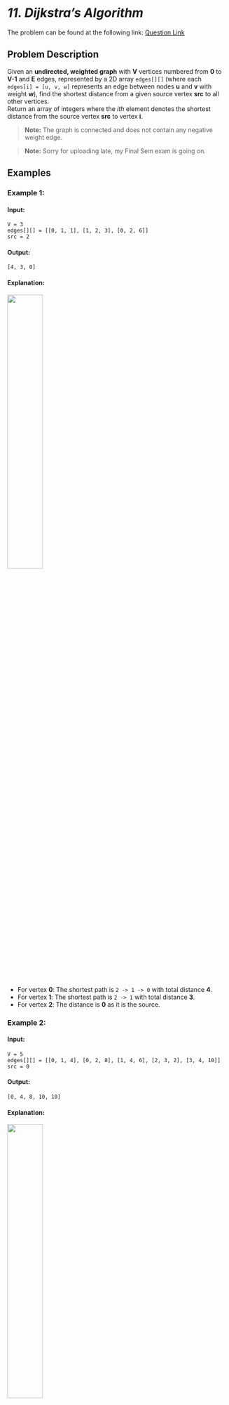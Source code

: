 # *11. Dijkstra’s Algorithm*

The problem can be found at the following link: [Question Link](https://www.geeksforgeeks.org/problems/implementing-dijkstra-set-1-adjacency-matrix/1)

## **Problem Description**

Given an **undirected, weighted graph** with **V** vertices numbered from **0** to **V-1** and **E** edges, represented by a 2D array `edges[][]` (where each `edges[i] = [u, v, w]` represents an edge between nodes **u** and **v** with weight **w**), find the shortest distance from a given source vertex **src** to all other vertices.  
Return an array of integers where the *ith* element denotes the shortest distance from the source vertex **src** to vertex **i**.

> **Note:** The graph is connected and does not contain any negative weight edge.


> **Note:** Sorry for uploading late, my Final Sem exam is going on.


## **Examples**

### **Example 1:**

#### **Input:**
```
V = 3
edges[][] = [[0, 1, 1], [1, 2, 3], [0, 2, 6]]
src = 2
```

#### **Output:**
```
[4, 3, 0]
```

#### **Explanation:**  

<img src="https://github.com/user-attachments/assets/c49bf243-bd02-4e76-90cf-a69be01c5e60" width="40%">


- For vertex **0**: The shortest path is `2 -> 1 -> 0` with total distance **4**.  
- For vertex **1**: The shortest path is `2 -> 1` with total distance **3**.  
- For vertex **2**: The distance is **0** as it is the source.


### **Example 2:**

#### **Input:**
```
V = 5
edges[][] = [[0, 1, 4], [0, 2, 8], [1, 4, 6], [2, 3, 2], [3, 4, 10]]
src = 0
```

#### **Output:**
```
[0, 4, 8, 10, 10]
```

#### **Explanation:** 

<img src="https://github.com/user-attachments/assets/b91a8560-bedc-4b4c-9637-22de781f3bc7" width="40%">


- For vertex **1**: The shortest path is `0 -> 1` with total distance **4**.  
- For vertex **2**: The shortest path is `0 -> 2` with total distance **8**.  
- For vertex **3**: The shortest path is `0 -> 2 -> 3` with total distance **10**.  
- For vertex **4**: The shortest path is `0 -> 1 -> 4` with total distance **10**.

### **Constraints**

- $1 \leq V \leq 10^4$  
- $1 ≤ E = edges.size() ≤ 10^5$
- $0 ≤ edges[i][j] ≤ 10^4$  
- $0 \leq src < V$  
- Edge weights are non-negative

## **My Approach**

### **Optimized Dijkstra’s Algorithm (Min-Heap + Adjacency List)**
1. **Build the Graph:** Convert the given edge list into an adjacency list representation.
2. **Initialize Distances:** Set a distance vector `d[]` with high values and update `d[src] = 0`.
3. **Min-Heap (Priority Queue):** Use a min-heap to pick the node with the smallest tentative distance.
4. **Relaxation:** For each neighboring vertex, update its distance if a shorter path is found.

### **Algorithm Steps:**
1. Convert the edges into an adjacency list `g`.
2. Initialize a distance array `d` of size **V** with a large value (e.g., `1e9`), and set `d[src] = 0`.
3. Push `(0, src)` into a min-heap.
4. While the heap is not empty:
   - Pop the top element (with the smallest tentative distance).
   - If the current distance is greater than the recorded distance, continue to the next.
   - Otherwise, for each adjacent vertex, check if the path through the current vertex gives a smaller distance; update and push the new pair in the heap.
5. Return the distance array `d` as the result.


## **Time and Auxiliary Space Complexity**

- **Expected Time Complexity:** O((V + E) * log V), since each vertex and edge is processed, and insertion/extraction from the heap takes logarithmic time.
- **Expected Auxiliary Space Complexity:** O(V + E), for the adjacency list and the additional storage used by the heap.


## **Code (C++)**

```cpp
// ✅ Optimized Dijkstra’s Algorithm (Min-Heap + Adjacency List)
class Solution {
  public:
    vector<int> dijkstra(int V, vector<vector<int>> &edges, int src) {
        vector<vector<pair<int, int>>> g(V);
        for (auto &e : edges) g[e[0]].emplace_back(e[1], e[2]);
        vector<int> d(V, 1e9); d[src] = 0;
        priority_queue<pair<int, int>, vector<pair<int, int>>, greater<>> q;
        q.emplace(0, src);
        while (!q.empty()) {
            auto p = q.top(); q.pop();
            if (p.first > d[p.second]) continue;
            for (auto &x : g[p.second])
                if (p.first + x.second < d[x.first])
                    q.emplace(d[x.first] = p.first + x.second, x.first);
        }
        return d;
    }
};
```


<details>
<summary><h2 align="center">⚡ Alternative Approaches</h2></summary>

## 📊 **2️⃣ Dijkstra using Set instead of Min-Heap**

#### **Algorithm Steps:**

1. Build an adjacency list `g` from the edges.
2. Initialize distance array `d` with large values, and set `d[src] = 0`.
3. Use a `std::set` to mimic a min-priority queue, which maintains sorted order automatically.
4. At each step, pick the node with the smallest tentative distance.
5. For each adjacent node, if a shorter path is found, update and insert the new pair.

```cpp
class Solution {
  public:
    vector<int> dijkstra(int V, vector<vector<int>> &edges, int src) {
        vector<vector<pair<int, int>>> g(V);
        for (auto &e : edges) g[e[0]].emplace_back(e[1], e[2]);

        vector<int> d(V, 1e9);
        d[src] = 0;
        set<pair<int, int>> st;
        st.emplace(0, src);

        while (!st.empty()) {
            pair<int, int> p = *st.begin();
            int du = p.first;
            int u = p.second;
            st.erase(st.begin());

            for (int i = 0; i < g[u].size(); ++i) {
                int v = g[u][i].first;
                int w = g[u][i].second;

                if (du + w < d[v]) {
                    st.erase({d[v], v});
                    d[v] = du + w;
                    st.emplace(d[v], v);
                }
            }
        }

        return d;
    }
};
```

#### 📝 **Complexity Analysis:**

- **Expected Time Complexity:** O((V + E) * log V)
- **Expected Auxiliary Space Complexity:** O(V + E)

#### ✅ **Why This Approach?**
- Leverages `std::set` to ease decrease-key operations.
- Provides more control over updates at the cost of increased insertion/erase overhead compared to the min-heap.


### 🆚 **Comparison of Approaches**

| **Approach**                           | ⏱️ **Time Complexity**         | 🗂️ **Space Complexity**    | ✅ **Pros**                                     | ⚠️ **Cons**                                 |
|----------------------------------------|-------------------------------|---------------------------|------------------------------------------------|---------------------------------------------|
| **Min-Heap (Priority Queue)**          | 🟢 O((V + E) * log V)           | 🟡 O(V + E)                | Fast for sparse graphs, standard implementation | Slightly verbose STL usage                  |
| **Set-Based Approach**                 | 🟡 O((V + E) * log V)           | 🟡 O(V + E)                | Easy key updates using ordered set             | Set operations can be slower than heap push   |

✅ **Best Choice?**

- **Min-Heap (Priority Queue):** Best for most competitive and real-world graph problems.
- **Set-Based Approach:** Use when you require more explicit key updates.

</details>

## **Code (Java)**

```java
class Solution {
    public int[] dijkstra(int V, int[][] edges, int src) {
        List<int[]>[] g = new List[V];
        for (int i = 0; i < V; i++) g[i] = new ArrayList<>();
        for (int[] e : edges) g[e[0]].add(new int[]{e[1], e[2]});
        int[] d = new int[V];
        Arrays.fill(d, Integer.MAX_VALUE);
        d[src] = 0;
        PriorityQueue<int[]> q = new PriorityQueue<>(Comparator.comparingInt(a -> a[0]));
        q.offer(new int[]{0, src});
        while (!q.isEmpty()) {
            int[] p = q.poll();
            if (p[0] > d[p[1]]) continue;
            for (int[] x : g[p[1]])
                if (p[0] + x[1] < d[x[0]])
                    q.offer(new int[]{d[x[0]] = p[0] + x[1], x[0]});
        }
        return d;
    }
}
```

## **Code (Python)**

```python
class Solution:
    def dijkstra(self, V, edges, src):
        from heapq import heappush, heappop
        g = [[] for _ in range(V)]
        for u, v, w in edges:
            g[u].append((v, w))
        d = [float('inf')] * V
        d[src] = 0
        q = [(0, src)]
        while q:
            du, u = heappop(q)
            if du > d[u]: continue
            for v, w in g[u]:
                if du + w < d[v]:
                    d[v] = du + w
                    heappush(q, (d[v], v))
        return d
```


## **Contribution and Support:**

For discussions, questions, or doubts related to this solution, feel free to connect on LinkedIn: [Any Questions](https://www.linkedin.com/in/patel-hetkumar-sandipbhai-8b110525a/). Let’s make this learning journey more collaborative!

⭐ **If you find this helpful, please give this repository a star!** ⭐

---

<div align="center">
  <h3><b>📍Visitor Count</b></h3>
</div>

<p align="center">
  <img src="https://profile-counter.glitch.me/Hunterdii/count.svg" />
</p>
